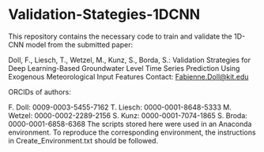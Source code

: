 # Validation-Stategies-1DCNN

This repository contains the necessary code to train and validate the 1D-CNN model from the submitted paper:

Doll, F., Liesch, T., Wetzel, M., Kunz, S., Borda, S.: Validation Strategies for Deep Learning-Based Groundwater Level Time Series Prediction Using Exogenous Meteorological Input Features Contact: Fabienne.Doll@kit.edu

ORCIDs of authors:

F. Doll: 0009-0003-5455-7162
T. Liesch: 0000-0001-8648-5333
M. Wetzel: 0000-0002-2289-2156
S. Kunz: 0000-0001-7074-1865
S. Broda: 0000-0001-6858-6368
The scripts stored here were used in an Anaconda environment. To reproduce the corresponding environment, the instructions in Create_Environment.txt should be followed.

